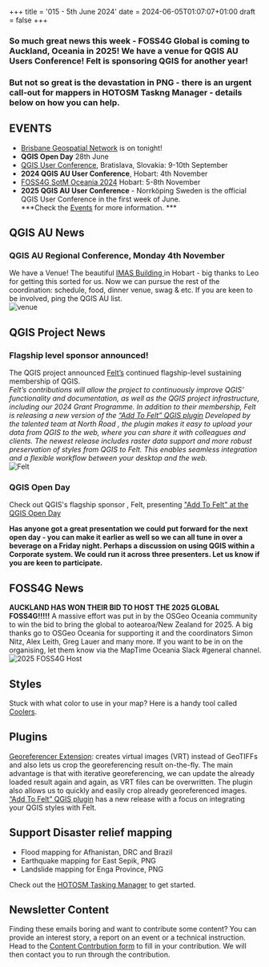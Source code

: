 +++
title = '015 - 5th June 2024'
date = 2024-06-05T01:07:07+01:00
draft = false
+++
### So much great news this week - FOSS4G Global is coming to Auckland, Oceania in 2025! We have a venue for QGIS AU Users Conference! Felt is sponsoring QGIS for another year!  
### But not so great is the devastation in PNG - there is an urgent call-out for mappers in HOTOSM Taskng Manager - details below on how you can help. 

## EVENTS 
- [Brisbane Geospatial Network](https://www.linkedin.com/groups/4182934/) is on tonight!  
- **QGIS Open Day** 28th June  
- [QGIS User Conference](https://uc2024.qgis.sk/), Bratislava, Slovakia: 9-10th September  
- **2024 QGIS AU User Conference**, Hobart: 4th November  
- [FOSS4G SotM Oceania 2024](https://2024.foss4g-oceania.org/) Hobart: 5-8th November
- **2025 QGIS AU User Conference** - Norrköping Sweden is the official QGIS User Conference in the first week of June.   
***Check the [Events](https://qgis-australia.org/events/) for more information. ***
  
## QGIS AU News
### QGIS AU Regional Conference, Monday 4th November
We have a Venue! The beautiful [IMAS Building ](https://www.imas.utas.edu.au/imas/facilities) in Hobart - big thanks to Leo for getting this sorted for us. 
Now we can pursue the rest of the coordination: schedule, food, dinner venue, swag & etc. If you are keen to be involved, ping the QGIS AU list.   
![venue](/images/cam_4.png?width=50)

## QGIS Project News
### Flagship level sponsor announced!
The QGIS project announced [Felt’s](https://felt.com/) continued flagship-level sustaining membership of QGIS.  
*Felt’s contributions will allow the project to continuously improve QGIS’  functionality and documentation, as well as the QGIS project  infrastructure, including our 2024 Grant Programme. In addition to their membership, Felt is releasing a new version of the [ “Add To Felt” QGIS plugin](https://github.com/felt/qgis-plugin) Developed by the talented team at North  Road , the plugin makes it easy to upload your data from QGIS to the  web, where you can share it with colleagues and clients. The newest  release includes raster data support and more robust preservation of  styles from QGIS to Felt. This enables seamless integration and a  flexible workflow between your desktop and the web.*  
![Felt](/images/felt_qgis_35pc.png)  

### QGIS Open Day
 Check out QGIS's flagship sponsor , Felt, presenting ["Add To Felt" at the QGIS Open Day](https://www.youtube.com/watch?v=qiW0EsKQVN0&t=124s) 
 
**Has anyone got a great presentation we could put forward for the next open day - you can make it earlier as well so we can all tune in over a beverage on a Friday night. Perhaps a discussion on using QGIS within a Corporate system. We could run it across three presenters. Let us know if you are keen to participate.**

## FOSS4G News
**AUCKLAND HAS WON THEIR BID TO HOST THE 2025 GLOBAL FOSS4G!!!!!**
A massive effort was put in by the OSGeo Oceania community to win the bid to bring the global to aotearoa/New Zealand for 2025. A big thanks go to OSGeo Oceania for supporting it and the coordinators Simon Nitz, Alex Leith, Greg Lauer and many more. If you want to be in on the organising, let them know via the MapTime Oceania Slack #general channel.  
![2025 FOSS4G Host](/images/FOSS4GAuckland2025_50pc.png)

## Styles
Stuck with what color to use in your map? Here is a handy tool called [Coolers](https://coolors.co/).

## Plugins
[Georeferencer Extension](https://github.com/cxcandid/GeorefExtension): creates virtual images (VRT) instead of GeoTIFFs and also lets us crop  the georeferencing result on-the-fly. The main advantage is that with iterative georeferencing, we can  update the already loaded result again and again, as VRT files can be  overwritten. The plugin also allows us to quickly and easily crop  already georeferenced images.   
[ “Add To Felt” QGIS plugin](https://github.com/felt/qgis-plugin) has a new release with a focus on integrating your QGIS styles with Felt. 

## Support Disaster relief mapping
- Flood mapping for Afhanistan, DRC and Brazil
- Earthquake mapping for East Sepik, PNG
- Landslide mapping for Enga Province, PNG

Check out the [HOTOSM Tasking Manager](https://tasks.hotosm.org/explore) to get started. 

## Newsletter Content
Finding these emails boring and want to contribute some content? You can provide an interest story, a report on an event or a technical instruction. Head to the [Content Contrbution form](https://forms.gle/2DPXq5Y8wqnc7KhS8) to fill in your contribution. We will then contact you to run through the contribution. 
